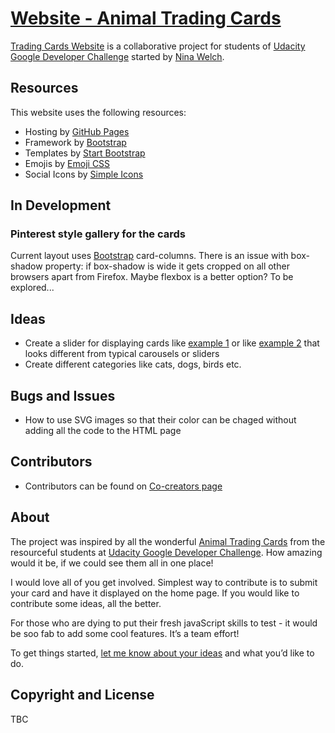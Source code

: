 # [Website - Animal Trading Cards](https://ninakwelch.github.io/trading-card-website/index.html#)

[Trading Cards Website](https://ninakwelch.github.io/trading-card-website/index.html#) is a collaborative project for students of [Udacity Google Developer Challenge](https://www.udacity.com/google-scholarships) started by [Nina Welch](https://github.com/NinaKWelch). 

## Resources

This website uses the following resources:
* Hosting by [GitHub Pages](https://pages.github.com/)
* Framework by [Bootstrap](https://github.com/twbs/bootstrap)
* Templates by [Start Bootstrap](https://github.com/BlackrockDigital/startbootstrap)
* Emojis by [Emoji CSS](https://afeld.github.io/emoji-css/)
* Social Icons by [Simple Icons](https://github.com/simple-icons/simple-icons )

## In Development

### Pinterest style gallery for the cards

Current layout uses [Bootstrap](https://getbootstrap.com/docs/4.0/components/card/) card-columns. 
There is an issue with box-shadow property: if box-shadow is wide it gets cropped on all other browsers apart from Firefox.
Maybe flexbox is a better option? To be explored...

## Ideas

* Create a slider for displaying cards like [example 1](https://tympanus.net/Development/3DGallery/index.html) or like [example 2](http://www.maisengasse.at/home/) that looks different from typical carousels or sliders
* Create different categories like cats, dogs, birds etc.

## Bugs and Issues

* How to use SVG images so that their color can be chaged without adding all the code to the HTML page  

## Contributors

* Contributors can be found on [Co-creators page](https://ninakwelch.github.io/trading-card-website/contributors.html)

## About

The project was inspired by all the wonderful [Animal Trading Cards](https://classroom.udacity.com/courses/ud304-emea/lessons/42d3d82e-6056-4162-9183-750d863c24f6/concepts/12cb8710-01aa-4c3f-9ed9-6c563cfddc7a) from the resourceful students at [Udacity Google Developer Challenge](https://www.udacity.com/google-scholarships). How amazing would it be, if we could see them all in one place!

I would love all of you get involved. Simplest way to contribute is to submit your card and have it displayed on the home page. If you would like to contribute some ideas, all the better.

For those who are dying to put their fresh javaScript skills to test - it would be soo fab to add some cool features. It’s a team effort!

To get things started, [let me know about your ideas](https://discussions.udacity.com/t/paw-prints-new-shared-project-for-everyone-to-take-part-in/523110) and what you’d like to do.

## Copyright and License

TBC
